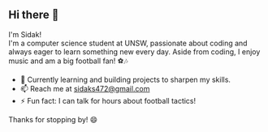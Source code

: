 ## Hi there 👋

I'm Sidak!  
I'm a computer science student at UNSW, passionate about coding and always eager to learn something new every day. Aside from coding, I enjoy music and am a big football fan! ⚽🎶

- 🌱 Currently learning and building projects to sharpen my skills.
- 📫 Reach me at sidaks472@gmail.com
- ⚡ Fun fact: I can talk for hours about football tactics!


Thanks for stopping by! 😄
